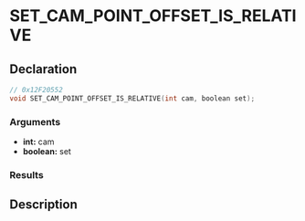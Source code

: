 # SET_CAM_POINT_OFFSET_IS_RELATIVE

## Declaration
```cpp
// 0x12F20552
void SET_CAM_POINT_OFFSET_IS_RELATIVE(int cam, boolean set);
```

### Arguments
- **int:** cam
- **boolean:** set

### Results

## Description
